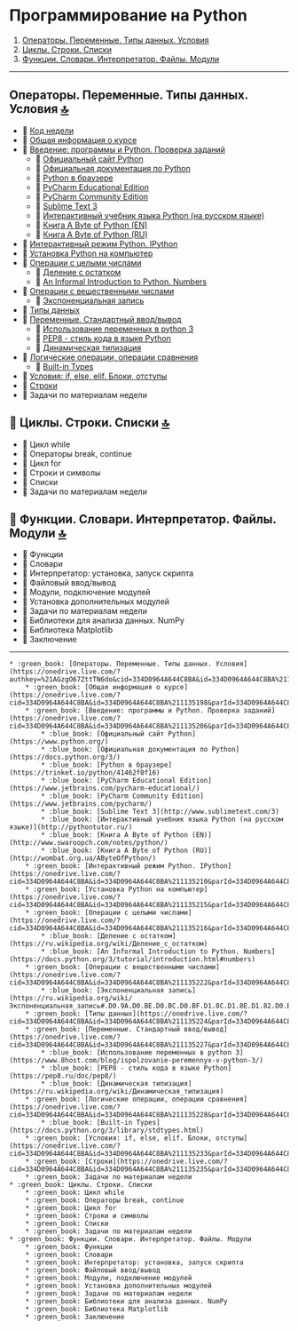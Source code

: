 <a id="content"></a>
# Программирование на Python

1. [Операторы. Переменные. Типы данных. Условия](#chapter_1)
2. [Циклы. Строки. Списки](#chapter_2)
3. [Функции. Словари. Интерпретатор. Файлы. Модули](#chapter_3)
---

<a id="chapter_1"></a>
## Операторы. Переменные. Типы данных. Условия [:top:](#content)
* :green_book: [Код недели](https://onedrive.live.com/?authkey=%21AGzgO67ZttTN6do&cid=334D0964A644C8BA&id=334D0964A644C8BA%211135171&parId=334D0964A644C8BA%211135161&o=OneUp)
* :green_book: [Общая информация о курсе](https://onedrive.live.com/?cid=334D0964A644C8BA&id=334D0964A644C8BA%211135198&parId=334D0964A644C8BA%211135161&o=OneUp)
* :green_book: [Введение: программы и Python. Проверка заданий](https://onedrive.live.com/?cid=334D0964A644C8BA&id=334D0964A644C8BA%211135206&parId=334D0964A644C8BA%211135161&o=OneUp)
	* :blue_book: [Официальный сайт Python](https://www.python.org/)
	* :blue_book: [Официальная документация по Python](https://docs.python.org/3/)
	* :blue_book: [Python в браузере](https://trinket.io/python/41462f0f16)
	* :blue_book: [PyCharm Educational Edition](https://www.jetbrains.com/pycharm-educational/)
	* :blue_book: [PyCharm Community Edition](https://www.jetbrains.com/pycharm/)
	* :blue_book: [Sublime Text 3](http://www.sublimetext.com/3)
	* :blue_book: [Интерактивный учебник языка Python (на русском языке)](http://pythontutor.ru/)
	* :blue_book: [Книга A Byte of Python (EN)](http://www.swaroopch.com/notes/python/)
	* :blue_book: [Книга A Byte of Python (RU)](http://wombat.org.ua/AByteOfPython/)
* :green_book: [Интерактивный режим Python. IPython](https://onedrive.live.com/?cid=334D0964A644C8BA&id=334D0964A644C8BA%211135210&parId=334D0964A644C8BA%211135161&o=OneUp)
* :green_book: [Установка Python на компьютер](https://onedrive.live.com/?cid=334D0964A644C8BA&id=334D0964A644C8BA%211135215&parId=334D0964A644C8BA%211135161&o=OneUp)
* :green_book: [Операции с целыми числами](https://onedrive.live.com/?cid=334D0964A644C8BA&id=334D0964A644C8BA%211135216&parId=334D0964A644C8BA%211135161&o=OneUp)
	* :blue_book: [Деление с остатком](https://ru.wikipedia.org/wiki/Деление_с_остатком)
	* :blue_book: [An Informal Introduction to Python. Numbers](https://docs.python.org/3/tutorial/introduction.html#numbers)
* :green_book: [Операции с вещественными числами](https://onedrive.live.com/?cid=334D0964A644C8BA&id=334D0964A644C8BA%211135222&parId=334D0964A644C8BA%211135161&o=OneUp)
	* :blue_book: [Экспоненциальная запись](https://ru.wikipedia.org/wiki/Экспоненциальная_запись#.D0.9A.D0.BE.D0.BC.D0.BF.D1.8C.D1.8E.D1.82.D0.B5.D1.80.D0.BD.D1.8B.D0.B9_.D1.81.D0.BF.D0.BE.D1.81.D0.BE.D0.B1_.D1.8D.D0.BA.D1.81.D0.BF.D0.BE.D0.BD.D0.B5.D0.BD.D1.86.D0.B8.D0.B0.D0.BB.D1.8C.D0.BD.D0.BE.D0.B9_.D0.B7.D0.B0.D0.BF.D0.B8.D1.81.D0.B8)
* :green_book: [Типы данных](https://onedrive.live.com/?cid=334D0964A644C8BA&id=334D0964A644C8BA%211135224&parId=334D0964A644C8BA%211135161&o=OneUp)
* :green_book: [Переменные. Стандартный ввод/вывод](https://onedrive.live.com/?cid=334D0964A644C8BA&id=334D0964A644C8BA%211135227&parId=334D0964A644C8BA%211135161&o=OneUp)
	* :blue_book: [Использование переменных в python 3](https://www.8host.com/blog/ispolzovanie-peremennyx-v-python-3/) 
	* :blue_book: [PEP8 - стиль кода в языке Python](https://pep8.ru/doc/pep8/)
	* :blue_book: [Динамическая типизация](https://ru.wikipedia.org/wiki/Динамическая_типизация)
* :green_book: [Логические операции, операции сравнения](https://onedrive.live.com/?cid=334D0964A644C8BA&id=334D0964A644C8BA%211135228&parId=334D0964A644C8BA%211135161&o=OneUp)
	* :blue_book: [Built-in Types](https://docs.python.org/3/library/stdtypes.html)
* :green_book: [Условия: if, else, elif. Блоки, отступы](https://onedrive.live.com/?cid=334D0964A644C8BA&id=334D0964A644C8BA%211135233&parId=334D0964A644C8BA%211135161&o=OneUp)
* :green_book: [Строки](https://onedrive.live.com/?cid=334D0964A644C8BA&id=334D0964A644C8BA%211135235&parId=334D0964A644C8BA%211135161&o=OneUp)
* :green_book: Задачи по материалам недели

<a id="chapter_2"></a>
## :green_book: Циклы. Строки. Списки [:top:](#content)
* :green_book: Цикл while
* :green_book: Операторы break, continue
* :green_book: Цикл for
* :green_book: Строки и символы
* :green_book: Списки
* :green_book: Задачи по материалам недели

<a id="chapter_3"></a>
## :green_book: Функции. Словари. Интерпретатор. Файлы. Модули [:top:](#content)
* :green_book: Функции
* :green_book: Словари
* :green_book: Интерпретатор: установка, запуск скрипта
* :green_book: Файловый ввод/вывод
* :green_book: Модули, подключение модулей
* :green_book: Установка дополнительных модулей
* :green_book: Задачи по материалам недели
* :green_book: Библиотеки для анализа данных. NumPy
* :green_book: Библиотека Matplotlib
* :green_book: Заключение

---

	* :green_book: [Операторы. Переменные. Типы данных. Условия](https://onedrive.live.com/?authkey=%21AGzgO67ZttTN6do&cid=334D0964A644C8BA&id=334D0964A644C8BA%211135171&parId=334D0964A644C8BA%211135161&o=OneUp)
		* :green_book: [Общая информация о курсе](https://onedrive.live.com/?cid=334D0964A644C8BA&id=334D0964A644C8BA%211135198&parId=334D0964A644C8BA%211135161&o=OneUp)
		* :green_book: [Введение: программы и Python. Проверка заданий](https://onedrive.live.com/?cid=334D0964A644C8BA&id=334D0964A644C8BA%211135206&parId=334D0964A644C8BA%211135161&o=OneUp)
			* :blue_book: [Официальный сайт Python](https://www.python.org/)
			* :blue_book: [Официальная документация по Python](https://docs.python.org/3/)
			* :blue_book: [Python в браузере](https://trinket.io/python/41462f0f16)
			* :blue_book: [PyCharm Educational Edition](https://www.jetbrains.com/pycharm-educational/)
			* :blue_book: [PyCharm Community Edition](https://www.jetbrains.com/pycharm/)
			* :blue_book: [Sublime Text 3](http://www.sublimetext.com/3)
			* :blue_book: [Интерактивный учебник языка Python (на русском языке)](http://pythontutor.ru/)
			* :blue_book: [Книга A Byte of Python (EN)](http://www.swaroopch.com/notes/python/)
			* :blue_book: [Книга A Byte of Python (RU)](http://wombat.org.ua/AByteOfPython/)
		* :green_book: [Интерактивный режим Python. IPython](https://onedrive.live.com/?cid=334D0964A644C8BA&id=334D0964A644C8BA%211135210&parId=334D0964A644C8BA%211135161&o=OneUp)
		* :green_book: [Установка Python на компьютер](https://onedrive.live.com/?cid=334D0964A644C8BA&id=334D0964A644C8BA%211135215&parId=334D0964A644C8BA%211135161&o=OneUp)
		* :green_book: [Операции с целыми числами](https://onedrive.live.com/?cid=334D0964A644C8BA&id=334D0964A644C8BA%211135216&parId=334D0964A644C8BA%211135161&o=OneUp)
			* :blue_book: [Деление с остатком](https://ru.wikipedia.org/wiki/Деление_с_остатком)
			* :blue_book: [An Informal Introduction to Python. Numbers](https://docs.python.org/3/tutorial/introduction.html#numbers)
		* :green_book: [Операции с вещественными числами](https://onedrive.live.com/?cid=334D0964A644C8BA&id=334D0964A644C8BA%211135222&parId=334D0964A644C8BA%211135161&o=OneUp)
			* :blue_book: [Экспоненциальная запись](https://ru.wikipedia.org/wiki/Экспоненциальная_запись#.D0.9A.D0.BE.D0.BC.D0.BF.D1.8C.D1.8E.D1.82.D0.B5.D1.80.D0.BD.D1.8B.D0.B9_.D1.81.D0.BF.D0.BE.D1.81.D0.BE.D0.B1_.D1.8D.D0.BA.D1.81.D0.BF.D0.BE.D0.BD.D0.B5.D0.BD.D1.86.D0.B8.D0.B0.D0.BB.D1.8C.D0.BD.D0.BE.D0.B9_.D0.B7.D0.B0.D0.BF.D0.B8.D1.81.D0.B8)
		* :green_book: [Типы данных](https://onedrive.live.com/?cid=334D0964A644C8BA&id=334D0964A644C8BA%211135224&parId=334D0964A644C8BA%211135161&o=OneUp)
		* :green_book: [Переменные. Стандартный ввод/вывод](https://onedrive.live.com/?cid=334D0964A644C8BA&id=334D0964A644C8BA%211135227&parId=334D0964A644C8BA%211135161&o=OneUp)
			* :blue_book: [Использование переменных в python 3](https://www.8host.com/blog/ispolzovanie-peremennyx-v-python-3/) 
			* :blue_book: [PEP8 - стиль кода в языке Python](https://pep8.ru/doc/pep8/)
			* :blue_book: [Динамическая типизация](https://ru.wikipedia.org/wiki/Динамическая_типизация)
		* :green_book: [Логические операции, операции сравнения](https://onedrive.live.com/?cid=334D0964A644C8BA&id=334D0964A644C8BA%211135228&parId=334D0964A644C8BA%211135161&o=OneUp)
			* :blue_book: [Built-in Types](https://docs.python.org/3/library/stdtypes.html)
		* :green_book: [Условия: if, else, elif. Блоки, отступы](https://onedrive.live.com/?cid=334D0964A644C8BA&id=334D0964A644C8BA%211135233&parId=334D0964A644C8BA%211135161&o=OneUp)
		* :green_book: [Строки](https://onedrive.live.com/?cid=334D0964A644C8BA&id=334D0964A644C8BA%211135235&parId=334D0964A644C8BA%211135161&o=OneUp)
		* :green_book: Задачи по материалам недели
	* :green_book: Циклы. Строки. Списки
		* :green_book: Цикл while
		* :green_book: Операторы break, continue
		* :green_book: Цикл for
		* :green_book: Строки и символы
		* :green_book: Списки
		* :green_book: Задачи по материалам недели
	* :green_book: Функции. Словари. Интерпретатор. Файлы. Модули
		* :green_book: Функции
		* :green_book: Словари
		* :green_book: Интерпретатор: установка, запуск скрипта
		* :green_book: Файловый ввод/вывод
		* :green_book: Модули, подключение модулей
		* :green_book: Установка дополнительных модулей
		* :green_book: Задачи по материалам недели
		* :green_book: Библиотеки для анализа данных. NumPy
		* :green_book: Библиотека Matplotlib
		* :green_book: Заключение
